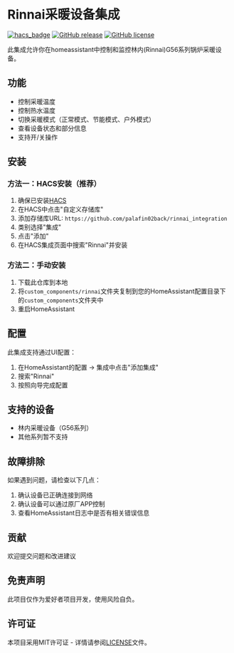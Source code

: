 # Rinnai采暖设备集成

[![hacs_badge](https://img.shields.io/badge/HACS-Custom-orange.svg)](https://github.com/custom-components/hacs)
[![GitHub release](https://img.shields.io/github/release/palafin02back/rinnai_integration.svg)](https://github.com/palafin02back/rinnai_integration/releases)
[![GitHub license](https://img.shields.io/github/license/palafin02back/rinnai_integration.svg)](https://github.com/palafin02back/rinnai_integration/blob/master/LICENSE)

此集成允许你在homeassistant中控制和监控林内(Rinnai)G56系列锅炉采暖设备。

## 功能

- 控制采暖温度
- 控制热水温度
- 切换采暖模式（正常模式、节能模式、户外模式）
- 查看设备状态和部分信息
- 支持开/关操作

## 安装

### 方法一：HACS安装（推荐）

1. 确保已安装[HACS](https://hacs.xyz/)
2. 在HACS中点击"自定义存储库"
3. 添加存储库URL: `https://github.com/palafin02back/rinnai_integration`
4. 类别选择"集成"
5. 点击"添加"
6. 在HACS集成页面中搜索"Rinnai"并安装

### 方法二：手动安装

1. 下载此仓库到本地
2. 将`custom_components/rinnai`文件夹复制到您的HomeAssistant配置目录下的`custom_components`文件夹中
3. 重启HomeAssistant

## 配置

此集成支持通过UI配置：

1. 在HomeAssistant的配置 -> 集成中点击"添加集成"
2. 搜索"Rinnai"
3. 按照向导完成配置

## 支持的设备

- 林内采暖设备（G56系列）
- 其他系列暂不支持

## 故障排除

如果遇到问题，请检查以下几点：

1. 确认设备已正确连接到网络
2. 确认设备可以通过原厂APP控制
3. 查看HomeAssistant日志中是否有相关错误信息

## 贡献

欢迎提交问题和改进建议

## 免责声明

此项目仅作为爱好者项目开发，使用风险自负。

## 许可证

本项目采用MIT许可证 - 详情请参阅[LICENSE](LICENSE)文件。